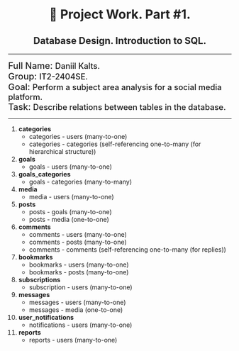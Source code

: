 <h1 style="color: #222222; text-align: center; border-bottom: none;">🚀 Project Work. Part #1.</h1>
<h2 style="color: #222222; text-align: center;">Database Design. Introduction to SQL.</h2>

<hr />

<div style="font-weight: 500">
  <span style="font-size: 20px; color: #222222">
    Full Name:
  </span>
  <span style="font-size: 18px;">
    Daniil Kalts.
  </span> <br />
  <span style="font-size: 20px; color: #222222">
    Group:
  </span>
  <span style="font-size: 18px;">
    IT2-2404SE.
  </span> <br />
  <span style="font-size: 20px; color: #222222">
    Goal:
  </span>
  <span style="font-size: 18px;">
    Perform a subject area analysis for a social media platform.
  </span> <br />
  <span style="font-size: 20px; color: #222222">
    Task:
  </span>
  <span style="font-size: 18px;">
    Describe relations between tables in the database.
  </span>
  <hr />
</div>

<ol>
  <li><b>categories</b>
    <ul>
      <li>categories - users (many-to-one)</li>
      <li>categories - categories (self-referencing one-to-many (for hierarchical structure))</li>
    </ul>
  </li>
  <li><b>goals</b>
    <ul>
      <li>goals - users (many-to-one)</li>
    </ul>
  </li>
  <li><b>goals_categories</b>
    <ul>
      <li>goals - categories (many-to-many)</li>
    </ul>
  </li>
  <li><b>media</b>
    <ul>
      <li>media - users (many-to-one)</li>
    </ul>
  </li>
  <li><b>posts</b>
    <ul>
      <li>posts - goals (many-to-one)</li>
      <li>posts - media (one-to-one)</li>
    </ul>
  </li>
  <li><b>comments</b>
    <ul>
      <li>comments - users (many-to-one)</li>
      <li>comments - posts (many-to-one)</li>
      <li>comments - comments (self-referencing one-to-many (for replies))</li>
    </ul>
  </li>
  <li><b>bookmarks</b>
    <ul>
      <li>bookmarks - users (many-to-one)</li>
      <li>bookmarks - posts (many-to-one)</li>
    </ul>
  </li>
  <li><b>subscriptions</b>
    <ul>
      <li>subscription - users (many-to-one)</li>
    </ul>
  </li>
  <li><b>messages</b>
    <ul>
      <li>messages - users (many-to-one)</li>
      <li>messages - media (one-to-one)</li>
    </ul>
  </li>
  <li><b>user_notifications</b>
    <ul>
      <li>notifications - users (many-to-one)</li>
    </ul>
  </li>
  <li><b>reports</b>
    <ul>
      <li>reports - users (many-to-one)</li>
    </ul>
  </li>
</ol>
